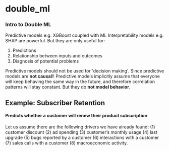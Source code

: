 # double_ml
### Intro to Double ML

Predictive models e.g. XGBoost coupled with ML Interpretability models e.g. SHAP are powerful. But they are only useful for:
1. Predictions
2. Relationship between inputs and outcomes
3. Diagnosis of potential problems

Predictive models should not be used for 'decision making'. Since predictive models are **not causal**!!
Predictive models implicitly assume that everyone will keep behaving the same way in the future, and therefore correlation patterns will stay constant. But they do **not model behavior**.

## Example: Subscriber Retention
#### Predicts whether a customer will renew their product subscription

Let us assume there are the following drivers we have already found:
(1) customer discount
(2) ad spending
(3) customer’s monthly usage
(4) last upgrade
(5) bugs reported by a customer
(6) interactions with a customer
(7) sales calls with a customer
(8) macroeconomic activity.

